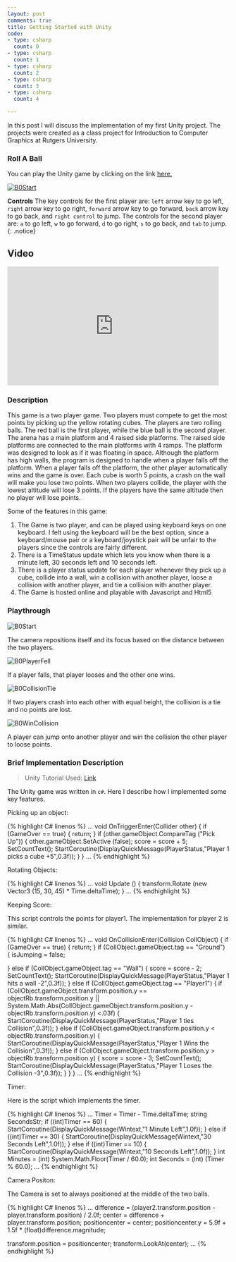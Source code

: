 ```yaml
---
layout: post
comments: true
title: Getting Started with Unity 
code:
- type: csharp
  count: 0
- type: csharp
  count: 1
- type: csharp
  count: 2  
- type: csharp
  count: 3
- type: csharp
  count: 4

---
```


In this post I will discuss the implementation of my first Unity project. The projects were created as a class project for Introduction to Computer Graphics at Rutgers University.

### Roll A Ball

You can play the Unity game by clicking on the link 
<a href="/UnityProjectBuilds/B0Build/index.html"> here.</a>

<a href="/UnityProjectBuilds/B0Build/index.html"><img src="/images/Graphics/B0Start.png" alt="B0Start"/></a>

<i class="fa fa-gamepad"></i> **Controls** 
The key controls for the first player are: `left` arrow key to go left, `right` arrow key to
go right, `forward` arrow key to go forward, `back` arrow key to go back, and `right control` to jump. The
controls for the second player are: `a` to go left, `w` to go forward, `d` to go right, `s` to go back, and `tab` to
jump.
{: .notice}

## Video 

<iframe width="480" height="270" src="https://www.youtube.com/embed/C4racQM0hG8" frameborder="0" allowfullscreen></iframe>



### Description

This game is a two player game. Two players must compete to get the most points by picking up
the yellow rotating cubes. The players are two rolling balls. The red ball is the first player, while the blue
ball is the second player. The arena has a main platform and 4 raised side platforms. The raised side
platforms are connected to the main platforms with 4 ramps. The platform was designed to look as if it
was floating in space. Although the platform has high walls, the program is designed to handle when a player falls off
the platform. When a player falls off the platform, the other player automatically wins and the game is
over. Each cube is worth 5 points, a crash on the wall will make you lose two points. When two players
collide, the player with the lowest altitude will lose 3 points. If the players have the same altitude then
no player will lose points.

Some of the features in this game:

1. The Game is two player, and can be played using keyboard keys on one keyboard. I felt using the
keyboard will be the best option, since a keyboard/mouse pair or a keyboard/joystick pair will
be unfair to the players since the controls are fairly different.
2. There is a TimeStatus update which lets you know when there is a minute left, 30 seconds left
and 10 seconds left.
3. There is a player status update for each player whenever they pick up a cube, collide into a wall,
win a collision with another player, loose a collision with another player, and tie a collision with
another player.
4. The Game is hosted online and playable with Javascript and Html5 

### Playthrough

<img src="/images/Graphics/B0Camera.png" alt="B0Start"/>

The camera repositions itself and its focus based on the distance between the
two players.

<img src="/images/Graphics/B0PlayerFell.png" alt="B0PlayerFell"/>

If a player falls, that player looses and the other one wins.

<img src="/images/Graphics/B0CollisionTie.png" alt="B0CollisionTie"/>

If two players crash into each other with equal height, the collision is a tie
and no points are lost.

<img src="/images/Graphics/B0WinCollision.png" alt="B0WinCollision"/>

A player can jump onto another player and win the collision the other player
to loose points.



### Brief Implementation Description

<blockquote>
Unity Tutorial Used: <a href="https://unity3d.com/learn/tutorials/projects/roll-ball-tutorial"> Link </a>
</blockquote>

The  Unity game was written in `c#`. Here I describe how I implemented some key
features.

Picking up an object:

{% highlight C# linenos %}
...
void OnTriggerEnter(Collider other) 
{
 if (GameOver == true)
 {
    return;
 }
 if (other.gameObject.CompareTag ("Pick Up"))
 {
    other.gameObject.SetActive (false);
    score = score + 5;
    SetCountText();
    StartCoroutine(DisplayQuickMessage(PlayerStatus,"Player 1 picks a cube +5",0.3f));
 }
}
...
{% endhighlight %}

Rotating Objects:

{% highlight C# linenos %}
...
void Update ()
{
	transform.Rotate (new Vector3 (15, 30, 45) * Time.deltaTime);
}
...
{% endhighlight %}


Keeping Score:

This script controls the points for player1. The implementation for player 2 is
similar.   

{% highlight C# linenos %}
...
void OnCollisionEnter(Collision CollObject)
{
 if (GameOver == true)
 {
     return;
 }
 if (CollObject.gameObject.tag == "Ground") 
 {
    isJumping = false;

 }
 else if (CollObject.gameObject.tag == "Wall") 
 {
    score = score - 2;
    SetCountText();
    StartCoroutine(DisplayQuickMessage(PlayerStatus,"Player 1 hits a wall -2",0.3f));
 }
 else if (CollObject.gameObject.tag == "Player1") 
 {
    if (CollObject.gameObject.transform.position.y == objectRb.transform.position.y || System.Math.Abs(CollObject.gameObject.transform.position.y - objectRb.transform.position.y) <.03f)
    {
        StartCoroutine(DisplayQuickMessage(PlayerStatus,"Player 1 ties Collision",0.3f));
    }
    else if (CollObject.gameObject.transform.position.y < objectRb.transform.position.y)
    {
        StartCoroutine(DisplayQuickMessage(PlayerStatus,"Player 1 Wins the Collision",0.3f));
    }
    else if (CollObject.gameObject.transform.position.y > objectRb.transform.position.y)
    {
        score = score - 3;
        SetCountText();
        StartCoroutine(DisplayQuickMessage(PlayerStatus,"Player 1 Loses the Collision -3",0.3f));
    }
 }
}
...
{% endhighlight %}

Timer:

Here is the script which implements the timer.

{% highlight C# linenos %}
...
Timer = Timer - Time.deltaTime;
string SecondsStr;
if ((int)Timer == 60)
{
	StartCoroutine(DisplayQuickMessage(Wintext,"1 Minute Left",1.0f));
}
else if ((int)Timer == 30)
{
	StartCoroutine(DisplayQuickMessage(Wintext,"30 Seconds Left",1.0f));
}
else if ((int)Timer == 10) 
{
	StartCoroutine(DisplayQuickMessage(Wintext,"10 Seconds Left",1.0f));
}
int Minutes = (int) System.Math.Floor(Timer / 60.0);
int Seconds = (int) (Timer % 60.0);
...
{% endhighlight %}

Camera Positon:

The Camera is set to always positioned at the middle of the two balls.

{% highlight C# linenos %}
...
difference = (player2.transform.position - player.transform.position) / 2.0f;
center = difference + player.transform.position;
positioncenter = center;
positioncenter.y = 5.9f + 1.5f * (float)difference.magnitude; 

transform.position = positioncenter;
transform.LookAt(center);
...
{% endhighlight %}



